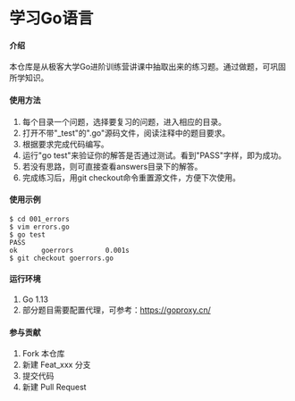 # 学习Go语言

#### 介绍
本仓库是从极客大学Go进阶训练营讲课中抽取出来的练习题。通过做题，可巩固所学知识。

#### 使用方法
1. 每个目录一个问题，选择要复习的问题，进入相应的目录。
2. 打开不带"_test"的".go"源码文件，阅读注释中的题目要求。
3. 根据要求完成代码编写。
4. 运行"go test"来验证你的解答是否通过测试。看到"PASS"字样，即为成功。
5. 若没有思路，则可直接查看answers目录下的解答。
6. 完成练习后，用git checkout命令重置源文件，方便下次使用。

#### 使用示例
```
$ cd 001_errors
$ vim errors.go
$ go test
PASS
ok      goerrors        0.001s
$ git checkout goerrors.go
```

#### 运行环境
1. Go 1.13
2. 部分题目需要配置代理，可参考：https://goproxy.cn/

#### 参与贡献

1.  Fork 本仓库
2.  新建 Feat_xxx 分支
3.  提交代码
4.  新建 Pull Request


